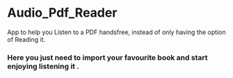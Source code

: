 # Audio_Pdf_Reader
App to help you Listen to a PDF handsfree, instead of only having the option of Reading it.

### Here you just need to import your favourite book and start enjoying listening it .
